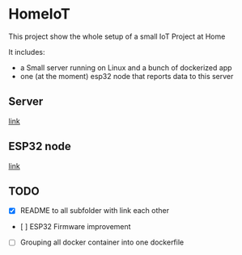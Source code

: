 # HomeIoT

This project show the whole setup of a small IoT Project at Home

It includes:
- a Small server running on Linux and a bunch of dockerized app
- one (at the moment) esp32 node that reports data to this server

## Server

[link](server)


## ESP32 node

[link](esp32Node)


## TODO
- [x] README to all subfolder with link each other
- [ ] ESP32 Firmware improvement
- [ ] Grouping all docker container into one dockerfile
